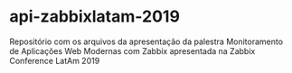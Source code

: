 # api-zabbixlatam-2019
Repositório com os arquivos da apresentação da palestra Monitoramento de Aplicações Web Modernas com Zabbix apresentada na Zabbix Conference LatAm 2019
